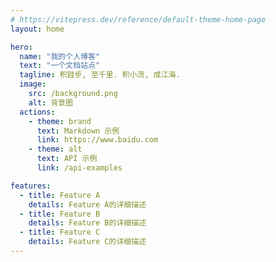 ```yaml
---
# https://vitepress.dev/reference/default-theme-home-page
layout: home

hero:
  name: "我的个人博客"
  text: "一个文档站点"
  tagline: 积跬步, 至千里. 积小流, 成江海.
  image: 
    src: /background.png
    alt: 背景图
  actions:
    - theme: brand
      text: Markdown 示例
      link: https://www.baidu.com
    - theme: alt
      text: API 示例
      link: /api-examples

features:
  - title: Feature A
    details: Feature A的详细描述
  - title: Feature B
    details: Feature B的详细描述
  - title: Feature C
    details: Feature C的详细描述
---
```


